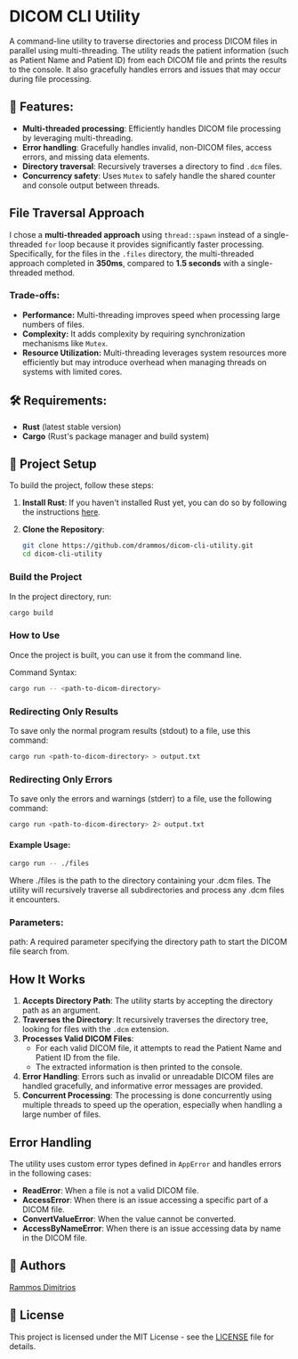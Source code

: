 # DICOM CLI Utility

A command-line utility to traverse directories and process DICOM files in parallel using multi-threading. The utility reads the patient information (such as Patient Name and Patient ID) from each DICOM file and prints the results to the console. It also gracefully handles errors and issues that may occur during file processing.

## 📑 Features:
- **Multi-threaded processing**: Efficiently handles DICOM file processing by leveraging multi-threading.
- **Error handling**: Gracefully handles invalid, non-DICOM files, access errors, and missing data elements.
- **Directory traversal**: Recursively traverses a directory to find `.dcm` files.
- **Concurrency safety**: Uses `Mutex` to safely handle the shared counter and console output between threads.

## File Traversal Approach

I chose a **multi-threaded approach** using `thread::spawn` instead of a single-threaded `for` loop because it provides significantly faster processing. Specifically, for the files in the `.files` directory, the multi-threaded approach completed in **350ms**, compared to **1.5 seconds** with a single-threaded method.

### Trade-offs:
- **Performance:** Multi-threading improves speed when processing large numbers of files.
- **Complexity:** It adds complexity by requiring synchronization mechanisms like `Mutex`.
- **Resource Utilization:** Multi-threading leverages system resources more efficiently but may introduce overhead when managing threads on systems with limited cores.


## 🛠️ Requirements:
- **Rust** (latest stable version)
- **Cargo** (Rust's package manager and build system)

## 🔧 Project Setup


To build the project, follow these steps:

1. **Install Rust**:
   If you haven't installed Rust yet, you can do so by following the instructions [here](https://www.rust-lang.org/tools/install).

2. **Clone the Repository**:
   ```bash
   git clone https://github.com/drammos/dicom-cli-utility.git
   cd dicom-cli-utility

### Build the Project

In the project directory, run:

```bash
cargo build
```

### How to Use
Once the project is built, you can use it from the command line.

Command Syntax:
```bash
cargo run -- <path-to-dicom-directory>
```

### **Redirecting Only Results**
To save only the normal program results (stdout) to a file, use this command:

```bash
cargo run <path-to-dicom-directory> > output.txt
```
### **Redirecting Only Errors**
To save only the errors and warnings (stderr) to a file, use the following command:
```bash
cargo run <path-to-dicom-directory> 2> output.txt
```

#### Example Usage:

```bash
cargo run -- ./files
```

Where ./files is the path to the directory containing your .dcm files. The utility will recursively traverse all subdirectories and process any .dcm files it encounters.

### Parameters:
path: A required parameter specifying the directory path to start the DICOM file search from.

## How It Works

1. **Accepts Directory Path**: The utility starts by accepting the directory path as an argument.
2. **Traverses the Directory**: It recursively traverses the directory tree, looking for files with the `.dcm` extension.
3. **Processes Valid DICOM Files**:
    - For each valid DICOM file, it attempts to read the Patient Name and Patient ID from the file.
    - The extracted information is then printed to the console.
4. **Error Handling**: Errors such as invalid or unreadable DICOM files are handled gracefully, and informative error messages are provided.
5. **Concurrent Processing**: The processing is done concurrently using multiple threads to speed up the operation, especially when handling a large number of files.


## Error Handling

The utility uses custom error types defined in `AppError` and handles errors in the following cases:

- **ReadError**: When a file is not a valid DICOM file.
- **AccessError**: When there is an issue accessing a specific part of a DICOM file.
- **ConvertValueError**: When the value cannot be converted.
- **AccessByNameError**: When there is an issue accessing data by name in the DICOM file.

## 👤 Authors
[Rammos Dimitrios](https://github.com/drammos)

## 📄 License

This project is licensed under the MIT License - see the [LICENSE](LICENSE) file for details.

